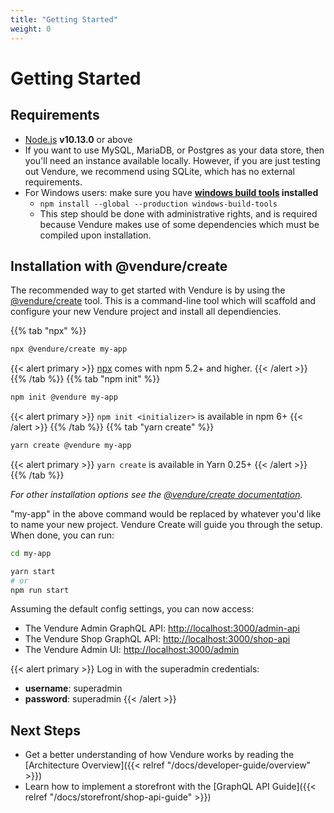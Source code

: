 ```yaml
---
title: "Getting Started"
weight: 0
---
```


# Getting Started

## Requirements
 
* [Node.js](https://nodejs.org/en/) **v10.13.0** or above
* If you want to use MySQL, MariaDB, or Postgres as your data store, then you'll need an instance available locally. However, if you are just testing out Vendure, we recommend using SQLite, which has no external requirements.
* For Windows users: make sure you have **[windows build tools](https://www.npmjs.com/package/windows-build-tools) installed**
  * `npm install --global --production windows-build-tools`
  * This step should be done with administrative rights, and is required because Vendure makes use of some dependencies which must be compiled upon installation.
 
## Installation with @vendure/create

The recommended way to get started with Vendure is by using the [@vendure/create](https://github.com/vendure-ecommerce/vendure/tree/master/packages/create) tool. This is a command-line tool which will scaffold and configure your new Vendure project and install all dependiencies.

{{% tab "npx" %}}
```sh
npx @vendure/create my-app
```

{{< alert primary >}}
[npx](https://medium.com/@maybekatz/introducing-npx-an-npm-package-runner-55f7d4bd282b) comes with npm 5.2+ and higher.
{{< /alert >}}
{{% /tab %}}
{{% tab "npm init" %}}
```sh
npm init @vendure my-app
```
{{< alert primary >}}
`npm init <initializer>` is available in npm 6+
{{< /alert >}}
{{% /tab %}}
{{% tab "yarn create" %}}
```sh
yarn create @vendure my-app
```
{{< alert primary >}}
`yarn create` is available in Yarn 0.25+
{{< /alert >}}
{{% /tab %}}

*For other installation options see the [@vendure/create documentation](https://github.com/vendure-ecommerce/vendure/blob/master/packages/create/README.md).*


"my-app" in the above command would be replaced by whatever you'd like to name your new project.
Vendure Create will guide you through the setup. When done, you can run:

```sh
cd my-app

yarn start
# or
npm run start
```

Assuming the default config settings, you can now access:

* The Vendure Admin GraphQL API: [http://localhost:3000/admin-api](http://localhost:3000/admin-api)
* The Vendure Shop GraphQL API: [http://localhost:3000/shop-api](http://localhost:3000/shop-api)
* The Vendure Admin UI: [http://localhost:3000/admin](http://localhost:3000/admin)

{{< alert primary >}}
Log in with the superadmin credentials:

* **username**: superadmin
* **password**: superadmin
{{< /alert >}}

## Next Steps

* Get a better understanding of how Vendure works by reading the [Architecture Overview]({{< relref "/docs/developer-guide/overview" >}})
* Learn how to implement a storefront with the [GraphQL API Guide]({{< relref "/docs/storefront/shop-api-guide" >}})
